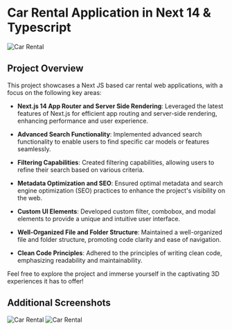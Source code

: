 # Car Rental Application in Next 14 & Typescript

![Car Rental](https://projects.arslanstack.com/photos/car_rental/1.png)

## Project Overview

This project showcases a Next JS based car rental web applications, with a focus on the following key areas:

- **Next.js 14 App Router and Server Side Rendering**: Leveraged the latest features of Next.js for efficient app routing and server-side rendering, enhancing performance and user experience.

- **Advanced Search Functionality**: Implemented advanced search functionality to enable users to find specific car models or features seamlessly.

- **Filtering Capabilities**: Created filtering capabilities, allowing users to refine their search based on various criteria.

- **Metadata Optimization and SEO**: Ensured optimal metadata and search engine optimization (SEO) practices to enhance the project's visibility on the web.

- **Custom UI Elements**: Developed custom filter, combobox, and modal elements to provide a unique and intuitive user interface.

- **Well-Organized File and Folder Structure**: Maintained a well-organized file and folder structure, promoting code clarity and ease of navigation.

- **Clean Code Principles**: Adhered to the principles of writing clean code, emphasizing readability and maintainability.

Feel free to explore the project and immerse yourself in the captivating 3D experiences it has to offer!

## Additional Screenshots

![Car Rental](https://projects.arslanstack.com/photos/car_rental/2.png)
![Car Rental](https://projects.arslanstack.com/photos/car_rental/3.png)
